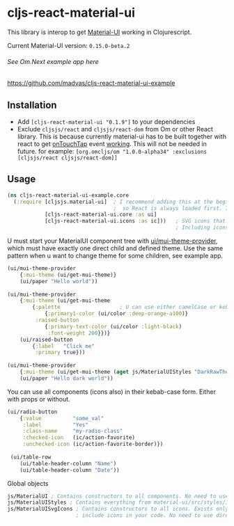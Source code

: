 # cljs-react-material-ui

This library is interop to get [Material-UI](http://www.material-ui.com/#/) working in Clojurescript.

Current Material-UI version: `0.15.0-beta.2`

###### See Om.Next example app here 
https://github.com/madvas/cljs-react-material-ui-example

## Installation
- Add `[cljs-react-material-ui "0.1.9"]` to your dependencies
- Exclude `cljsjs/react` and `cljsjs/react-dom` from Om or other React library.
This is because currently material-ui has to be built together with react to get [onTouchTap](http://www.material-ui.com/#/get-started/installation) event [working](http://stackoverflow.com/questions/29881439/react-tap-events-and-material-ui). This will not be needed in future.
for example: `[org.omcljs/om "1.0.0-alpha34" :exclusions [cljsjs/react cljsjs/react-dom]]`

## Usage

  ```clojure
  (ns cljs-react-material-ui-example.core
    (:require [cljsjs.material-ui]  ; I recommend adding this at the beginning of core file
                                    ;  so React is always loaded first. It's not always needed
              [cljs-react-material-ui.core :as ui]
              [cljs-react-material-ui.icons :as ic]))   ; SVG icons that comes with MaterialUI
                                                        ; Including icons is not required
  ```

U must start your MaterialUI component tree with [ui/mui-theme-provider](http://www.material-ui.com/v0.15.0-beta.2/#/customization/themes), which must have exactly one direct child and defined theme. Use the same pattern when u want to change theme for some children, see example app.
```clojure
(ui/mui-theme-provider
    {:mui-theme (ui/get-mui-theme)}
    (ui/paper "Hello world"))
    
(ui/mui-theme-provider 
    {:mui-theme (ui/get-mui-theme 
        {:palette                   ; U can use either camelCase or kebab-case
            {:primary1-color (ui/color :deep-orange-a100)} 
         :raised-button 
            {:primary-text-color (ui/color :light-black) 
             :font-weight 200}})}
    (ui/raised-button
        {:label   "Click me"
         :primary true}))
         
(ui/mui-theme-provider
    {:mui-theme (ui/get-mui-theme (aget js/MaterialUIStyles "DarkRawTheme"))}
    (ui/paper "Hello dark world"))
```

You can use all components (icons also) in their kebab-case form. Either with props or without.
```clojure
(ui/radio-button
    {:value          "some_val"
     :label          "Yes"
     :class-name     "my-radio-class"
     :checked-icon   (ic/action-favorite)
     :unchecked-icon (ic/action-favorite-border)})
     
 (ui/table-row
    (ui/table-header-column "Name")
    (ui/table-header-column "Date"))
```

Global objects
```clojure
js/MaterialUI ; Contains constructors to all components. No need to use directly.
js/MaterialUIStyles ; Contains everything from material-ui/src/styles/index.js
js/MaterialUISvgIcons ; Contains constructors to all icons. Exists only when you
                      ; include icons in your code. No need to use directly.
```